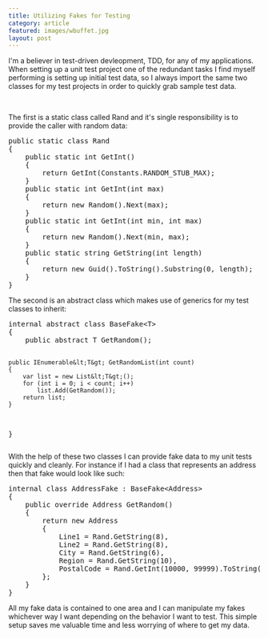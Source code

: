 ```yaml
---
title: Utilizing Fakes for Testing
category: article
featured: images/wbuffet.jpg
layout: post
---
```


<p>I'm a believer in test-driven devleopment, TDD, for any of my applications. When setting up a unit test project one of the redundant tasks I find myself performing is setting up initial test data, so I always import the same two classes for my test projects in order to quickly grab sample test data.</p>
<!--more-->
<br />
<p>The first is a static class called Rand and it's single responsibility is to provide the caller with random data:</p>
<pre class="prettyprint">
public static class Rand
{
    public static int GetInt()
    {
        return GetInt(Constants.RANDOM_STUB_MAX);
    }
    public static int GetInt(int max)
    {
        return new Random().Next(max);
    }
    public static int GetInt(int min, int max)
    {
        return new Random().Next(min, max);
    }
    public static string GetString(int length)
    {
        return new Guid().ToString().Substring(0, length);
    }
}
</pre>
<p>The second is an abstract class which makes use of generics for my test classes to inherit:</p>
<pre class="prettyprint">
internal abstract class BaseFake&lt;T&gt;
{
    public abstract T GetRandom();

    public IEnumerable&lt;T&gt; GetRandomList(int count)
    {
        var list = new List&lt;T&gt;();
        for (int i = 0; i < count; i++)
            list.Add(GetRandom());
        return list;
    }
}
</pre>
<p>With the help of these two classes I can provide fake data to my unit tests quickly and cleanly. For instance if I had a class that represents an address then that fake would look like such:</p>
<pre class="prettyprint">
internal class AddressFake : BaseFake&lt;Address&gt;
{
    public override Address GetRandom()
    {
        return new Address
        {
            Line1 = Rand.GetString(8),
            Line2 = Rand.GetString(8),
            City = Rand.GetString(6),
            Region = Rand.GetString(10),
            PostalCode = Rand.GetInt(10000, 99999).ToString()
        };
    }
}
</pre>
<p>All my fake data is contained to one area and I can manipulate my fakes whichever way I want depending on the behavior I want to test. This simple setup saves me valuable time and less worrying of where to get my data.</p>